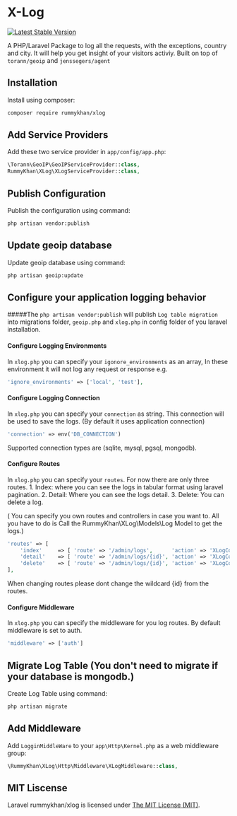 X-Log
=====

[![Latest Stable Version](https://img.shields.io/badge/packagist-v%202.0.0-blue.svg)](https://packagist.org/packages/rummykhan/xlog)

A PHP/Laravel Package to log all the requests, with the exceptions, country and city. It will help you get insight of your visitors activiy. Built on top of `torann/geoip` and `jenssegers/agent`

Installation
------------

Install using composer:

```bash
composer require rummykhan/xlog
```

Add Service Providers
---------------------

Add these two service provider in `app/config/app.php`:

```php
\Torann\GeoIP\GeoIPServiceProvider::class,
RummyKhan\XLog\XLogServiceProvider::class,
```

Publish Configuration
---------------------

Publish the configuration using command:

```bash
php artisan vendor:publish
```

Update geoip database
---------------------

Update geoip database using command:

```bash
php artisan geoip:update
```

 Configure your application logging behavior
--------------------------------------------

#####The `php artisan vendor:publish` will publish `Log table migration` into migrations folder, `geoip.php` and `xlog.php` in config folder of you laravel installation.

#### Configure Logging Environments

In `xlog.php` you can specify your `igonore_environments` as an array, In these environment it will not log any request or response e.g.

```php
'ignore_environments' => ['local', 'test'],
```

#### Configure Logging Connection

In `xlog.php` you can specify your `connection` as string. This connection will be used to save the logs. (By default it uses application connection)
```php
'connection' => env('DB_CONNECTION')
```
Supported connection types are (sqlite, mysql, pgsql, mongodb).

#### Configure Routes
In `xlog.php` you can specify your `routes`. For now there are only three routes. 
    1. Index: where you can see the logs in tabular format using laravel pagination.
    2. Detail: Where you can see the logs detail.
    3. Delete: You can delete a log.
    
( You can specify you own routes and controllers in case you want to. All you have to do is Call the RummyKhan\XLog\Models\Log Model to get the logs.)
```php
'routes' => [
    'index'     => [ 'route' => '/admin/logs',      'action' => 'XLogController@index'],        // HTTP Method is GET
    'detail'    => [ 'route' => '/admin/logs/{id}', 'action' => 'XLogController@detail'],       // HTTP Method is GET
    'delete'    => [ 'route' => '/admin/logs/{id}', 'action' => 'XLogController@delete']        // HTTP Method is DELETE
],
```
When changing routes please dont change the wildcard {id} from the routes.

#### Configure Middleware
In `xlog.php` you can specify the middleware for you log routes. By default middleware is set to auth.
```php
'middleware' => ['auth']
```

Migrate Log Table (You don't need to migrate if your database is mongodb.)
--------------------------------------------------------------------------
Create Log Table using command:

```bash
php artisan migrate
```

Add Middleware
--------------
Add `LogginMiddleWare` to your `app\Http\Kernel.php` as a web middleware group:

```php
\RummyKhan\XLog\Http\Middleware\XLogMiddleware::class,
```


## MIT Liscense
Laravel rummykhan/xlog is licensed under [The MIT License (MIT)](LICENSE).
